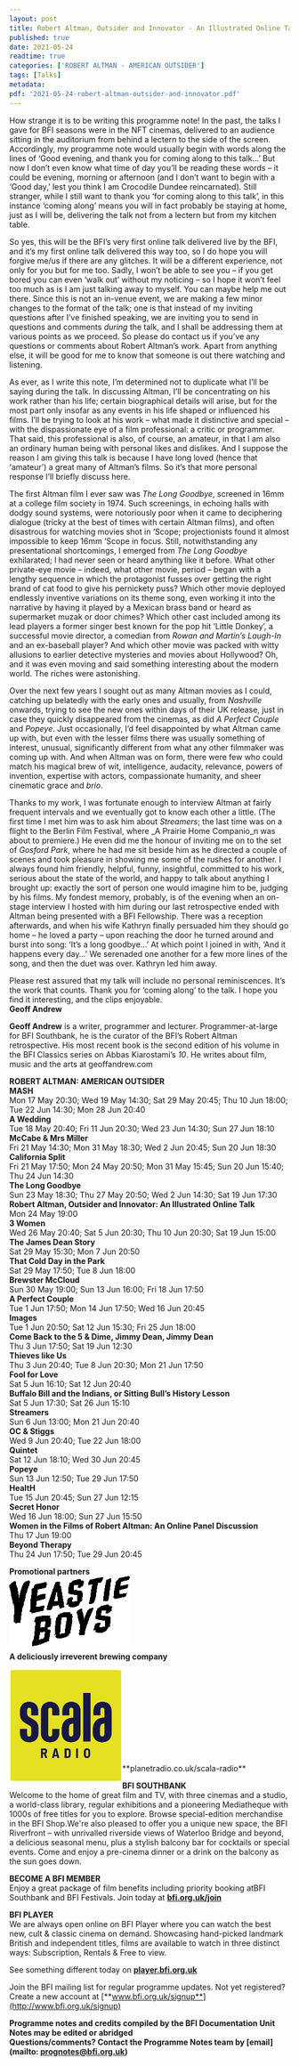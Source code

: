 ```yaml
---
layout: post
title: Robert Altman, Outsider and Innovator - An Illustrated Online Talk
published: true
date: 2021-05-24
readtime: true
categories: ['ROBERT ALTMAN - AMERICAN OUTSIDER']
tags: [Talks]
metadata:
pdf: '2021-05-24-robert-altman-outsider-and-innovator.pdf'
---
```


How strange it is to be writing this programme note! In the past, the talks I gave for BFI seasons were in the NFT cinemas, delivered to an audience sitting in the auditorium from behind a lectern to the side of the screen. Accordingly, my programme note would usually begin with words along the lines of ‘Good evening, and thank you for coming along to this talk…’ But now I don’t even know what time of day you’ll be reading these words – it could be evening, morning or afternoon (and I don’t want to begin with a ‘Good day,’ lest you think I am Crocodile Dundee reincarnated). Still stranger, while I still want to thank you ‘for coming along to this talk’, in this instance ‘coming along’ means you will in fact probably be staying at home, just as I will be, delivering the talk not from a lectern but from my kitchen table.

So yes, this will be the BFI’s very first online talk delivered live by the BFI, and it’s my first online talk delivered this way too, so I do hope you will forgive me/us if there are any glitches. It will be a different experience, not only for you but for me too. Sadly, I won’t be able to see you – if you get bored you can even ‘walk out’ without my noticing – so I hope it won’t feel too much as is I am just talking away to myself. You can maybe help me out there. Since this is not an in-venue event, we are making a few minor changes to the format of the talk; one is that instead of my inviting questions after I’ve finished speaking, we are inviting you to send in questions and comments _during_ the talk, and I shall be addressing them at various points as we proceed. So please do contact us if you’ve any questions or comments about Robert Altman’s work. Apart from anything else, it will be good for me to know that someone is out there watching and listening.

As ever, as I write this note, I’m determined not to duplicate what I’ll be saying during the talk. In discussing Altman, I’ll be concentrating on his work rather than his life; certain biographical details will arise, but for the most part only insofar as any events in his life shaped or influenced his films. I’ll be trying to look at his work – what made it distinctive and special – with the dispassionate eye of a film professional: a critic or programmer. That said, this professional is also, of course, an amateur, in that I am also an ordinary human being with personal likes and dislikes. And I suppose the reason I am giving this talk is because I have long loved (hence that ‘amateur’) a great many of Altman’s films. So it’s that more personal response I’ll briefly discuss here.

The first Altman film I ever saw was _The Long Goodbye_, screened in 16mm at a college film society in 1974. Such screenings, in echoing halls with dodgy sound systems, were notoriously poor when it came to deciphering dialogue (tricky at the best of times with certain Altman films), and often disastrous for watching movies shot in ‘Scope; projectionists found it almost impossible to keep 16mm ’Scope in focus. Still, notwithstanding any presentational shortcomings, I emerged from _The Long Goodbye_ exhilarated; I had never seen or heard anything like it before. What other private-eye movie – indeed, what other movie, period – began with a lengthy sequence in which the protagonist fusses over getting the right brand of cat food to give his pernickety puss? Which other movie deployed endlessly inventive variations on its theme song, even working it into the narrative by having it played by a Mexican brass band or heard as supermarket muzak or door chimes? Which other cast included among its lead players a former singer best known for the pop hit ‘Little Donkey’, a successful movie director, a comedian from _Rowan and Martin’s Laugh-In_ and an ex-baseball player? And which other movie was packed with witty allusions to earlier detective mysteries and movies about Hollywood? Oh, and it was even moving and said something interesting about the modern world. The riches were astonishing.

Over the next few years I sought out as many Altman movies as I could, catching up belatedly with the early ones and usually, from _Nashville_ onwards, trying to see the new ones within days of their UK release, just in case they quickly disappeared from the cinemas, as did _A Perfect Couple_ and _Popeye_. Just occasionally, I’d feel disappointed by what Altman came up with, but even with the lesser films there was usually something of interest, unusual, significantly different from what any other filmmaker was coming up with. And when Altman was on form, there were few who could match his magical brew of wit, intelligence, audacity, relevance, powers of invention, expertise with actors, compassionate humanity, and sheer cinematic grace and _brio_.

Thanks to my work, I was fortunate enough to interview Altman at fairly frequent intervals and we eventually got to know each other a little. (The first time I met him was to ask him about _Streamers_; the last time was on a flight to the Berlin Film Festival, where _A Prairie Home Companio_n was about to premiere.) He even did me the honour of inviting me on to the set of _Gosford Park_, where he had me sit beside him as he directed a couple of scenes and took pleasure in showing me some of the rushes for another. I always found him friendly, helpful, funny, insightful, committed to his work, serious about the state of the world, and happy to talk about anything I brought up: exactly the sort of person one would imagine him to be, judging by his films. My fondest memory, probably, is of the evening when an on-stage interview I hosted with him during our last retrospective ended with Altman being presented with a  BFI Fellowship. There was a reception afterwards, and when his wife Kathryn finally persuaded him they should go home – he loved a party – upon reaching the door he turned around and burst into song: ‘It’s a long goodbye…’  At which point I joined in with, ‘And it happens every day…’ We serenaded one another for a few more lines of the song, and then the duet was over. Kathryn led him away.

Please rest assured that my talk will include no personal reminiscences. It’s the work that counts. Thank you for ‘coming along’ to the talk. I hope you find it interesting, and the clips enjoyable.  
**Geoff Andrew**

**Geoff Andrew** is a writer, programmer and lecturer. Programmer-at-large for BFI Southbank, he is the curator of the BFI’s Robert Altman retrospective. His most recent book is the second edition of his volume in the BFI Classics series on Abbas Kiarostami’s _10_. He writes about film, music and the arts at geoffandrew.com  


**ROBERT ALTMAN: AMERICAN OUTSIDER**      
**MASH**<br>
Mon 17 May 20:30; Wed 19 May 14:30; Sat 29 May 20:45; Thu 10 Jun 18:00; Tue 22 Jun 14:30; Mon 28 Jun 20:40  
**A Wedding**<br>
Tue 18 May 20:40; Fri 11 Jun 20:30; Wed 23 Jun 14:30; Sun 27 Jun 18:10  
**McCabe & Mrs Miller**<br>
Fri 21 May 14:30; Mon 31 May 18:30; Wed 2 Jun 20:45; Sun 20 Jun 18:30  
**California Split**<br>
Fri 21 May 17:50; Mon 24 May 20:50; Mon 31 May 15:45; Sun 20 Jun 15:40; Thu 24 Jun 14:30  
**The Long Goodbye**<br>
Sun 23 May 18:30; Thu 27 May 20:50; Wed 2 Jun 14:30; Sat 19 Jun 17:30  
**Robert Altman, Outsider and Innovator: An Illustrated Online Talk**<br>
Mon 24 May 19:00  
**3 Women**<br>
Wed 26 May 20:40; Sat 5 Jun 20:30; Thu 10 Jun 20:30; Sat 19 Jun 15:00  
**The James Dean Story**<br>
Sat 29 May 15:30; Mon 7 Jun 20:50  
**That Cold Day in the Park**<br>
Sat 29 May 17:50; Tue 8 Jun 18:00  
**Brewster McCloud**<br>
Sun 30 May 19:00; Sun 13 Jun 16:00; Fri 18 Jun 17:50  
**A Perfect Couple**<br>
Tue 1 Jun 17:50; Mon 14 Jun 17:50; Wed 16 Jun 20:45  
**Images**<br>
Tue 1 Jun 20:50; Sat 12 Jun 15:30; Fri 25 Jun 18:00  
**Come Back to the 5 & Dime, Jimmy Dean, Jimmy Dean**<br>
Thu 3 Jun 17:50; Sat 19 Jun 12:30  
**Thieves like Us**<br>
Thu 3 Jun 20:40; Tue 8 Jun 20:30; Mon 21 Jun 17:50  
**Fool for Love**<br>
Sat 5 Jun 16:10; Sat 12 Jun 20:40  
**Buffalo Bill and the Indians, or Sitting Bull’s History Lesson**<br>
Sat 5 Jun 17:30; Sat 26 Jun 15:10  
**Streamers**<br>
Sun 6 Jun 13:00; Mon 21 Jun 20:40  
**OC & Stiggs**<br>
Wed 9 Jun 20:40; Tue 22 Jun 18:00  
**Quintet**<br>
Sat 12 Jun 18:10; Wed 30 Jun 20:45  
**Popeye**<br>
Sun 13 Jun 12:50; Tue 29 Jun 17:50  
**HealtH**<br>
Tue 15 Jun 20:45; Sun 27 Jun 12:15  
**Secret Honor**<br>
Wed 16 Jun 18:00; Sun 27 Jun 15:50  
**Women in the Films of Robert Altman: An Online Panel Discussion**<br>
Thu 17 Jun 19:00  
**Beyond Therapy**<br>
Thu 24 Jun 17:50; Tue 29 Jun 20:45  



**Promotional partners**  
<img style="float: left;" src="/img/partner/yeastie-boys-logo.png" alt="Yeastie Boys" title="Yeastie Boys">
<br><br><br><br><br><br><br><br>
**A deliciously irreverent brewing company**  

<img style="float: left;" src="/img/partner/scala-radio-logo.png" alt="Scala Radio" title="Scala Radio">
<br><br><br><br><br><br><br><br><br><br>
**planetradio.co.uk/scala-radio**  


**BFI SOUTHBANK**  
Welcome to the home of great film and TV, with three cinemas and a studio, a world-class library, regular exhibitions and a pioneering Mediatheque with 1000s of free titles for you to explore. Browse special-edition merchandise in the BFI Shop.We&#39;re also pleased to offer you a unique new space, the BFI Riverfront – with unrivalled riverside views of Waterloo Bridge and beyond, a delicious seasonal menu, plus a stylish balcony bar for cocktails or special events. Come and enjoy a pre-cinema dinner or a drink on the balcony as the sun goes down.  

**BECOME A BFI MEMBER**  
Enjoy a great package of film benefits including priority booking atBFI Southbank and BFI Festivals. Join today at [**bfi.org.uk/join**](http://www.bfi.org.uk/join)  

**BFI PLAYER**  
 We are always open online on BFI Player where you can watch the best new, cult &amp; classic cinema on demand. Showcasing hand-picked landmark British and independent titles, films are available to watch in three distinct ways: Subscription, Rentals &amp; Free to view.  

See something different today on [**player.bfi.org.uk**](https://player.bfi.org.uk)  

Join the BFI mailing list for regular programme updates. Not yet registered? Create a new account at [**www.bfi.org.uk/signup**](http://www.bfi.org.uk/signup)

**Programme notes and credits compiled by the BFI Documentation Unit  
Notes may be edited or abridged  
Questions/comments? Contact the Programme Notes team by [email](mailto: prognotes@bfi.org.uk)**


<!--stackedit_data:
eyJoaXN0b3J5IjpbLTIxNDA5ODEwMDFdfQ==
-->
